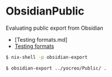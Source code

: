 # ObsidianPublic

Evaluating public export from Obsidian

* \[Testing formats.md\]
* [Testing formats](Testing%20formats.md)

````bash
$ nix-shell -p obsidian-export

$ obsidian-export ../yocreo/Public/ .
````
